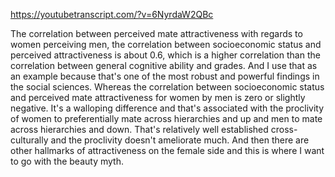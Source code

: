 https://youtubetranscript.com/?v=6NyrdaW2QBc

 The correlation between perceived mate attractiveness with regards to women perceiving men, the correlation between socioeconomic status and perceived attractiveness is about 0.6, which is a higher correlation than the correlation between general cognitive ability and grades. And I use that as an example because that's one of the most robust and powerful findings in the social sciences. Whereas the correlation between socioeconomic status and perceived mate attractiveness for women by men is zero or slightly negative. It's a walloping difference and that's associated with the proclivity of women to preferentially mate across hierarchies and up and men to mate across hierarchies and down. That's relatively well established cross-culturally and the proclivity doesn't ameliorate much. And then there are other hallmarks of attractiveness on the female side and this is where I want to go with the beauty myth.